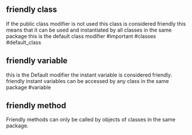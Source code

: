 ## friendly class
 If the public class modifier is not used this class is considered friendly this means that it can be used and instantiated by all classes in the same package this is the default class modifier
 #important #classes #default_class


## friendly variable
this is the Default modifier the instant variable is considered friendly. friendly instant variables can be accessed by any class in the same package #variable


## friendly method
Friendly methods can only be called by objects of classes in the same package.